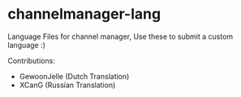 # channelmanager-lang
Language Files for channel manager, Use these to submit a custom language :)


Contributions:
- GewoonJelle (Dutch Translation)
- XCanG (Russian Translation)
